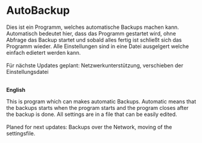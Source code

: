 # AutoBackup

<p>Dies ist ein Programm, welches automatische Backups machen kann.
Automatisch bedeutet hier, dass das Programm gestartet wird, ohne Abfrage das Backup startet und sobald alles fertig ist schließt sich das Programm wieder. 
Alle Einstellungen sind in eine Datei ausgelgert welche einfach edietert werden kann.<br>
<br>
Für nächste Updates geplant: Netzwerkunterstützung, verschieben der Einstellungsdatei</p>

<br><b>English</b></br>
<p>This is program which can makes automatic Backups.
Automatic means that the backups starts when the program starts and the program closes after the backup is done.
All settings are in a file that can be easily edited.<br>
<br>
Planed for next updates: Backups over the Network, moving of the settingsfile. </p>
